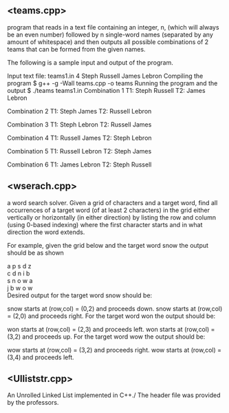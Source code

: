 <teams.cpp>
---------------------------------------------------------------------------
program that reads in a text file containing an integer, n, (which will always be an even number) followed by n single-word names (separated by any amount of whitespace) and then outputs all possible combinations of 2 teams that can be formed from the given names.

The following is a sample input and output of the program.

Input text file: teams1.in
4
Steph Russell  James
Lebron
Compiling the program
$ g++ -g -Wall teams.cpp -o teams
Running the program and the output
$ ./teams teams1.in
Combination 1
T1: Steph Russell
T2: James Lebron

Combination 2
T1: Steph James
T2: Russell Lebron

Combination 3
T1: Steph Lebron
T2: Russell James

Combination 4
T1: Russell James
T2: Steph Lebron

Combination 5
T1: Russell Lebron
T2: Steph James

Combination 6
T1: James Lebron
T2: Steph Russell

<wserach.cpp>
-------------------------------------------------------------------------------
a word search solver. Given a grid of characters and a target word, find all occurrences of a target word (of at least 2 characters) in the grid either vertically or horizontally (in either direction) by listing the row and column (using 0-based indexing) where the first character starts and in what direction the word extends.

For example, given the grid below and the target word snow the output should be as shown

a p s d z\
c d n i b\
s n o w a\
j b w o w\
Desired output for the target word snow should be:

snow starts at (row,col) = (0,2) and proceeds down.
snow starts at (row,col) = (2,0) and proceeds right.
For the target word won the output should be:

won starts at (row,col) = (2,3) and proceeds left.
won starts at (row,col) = (3,2) and proceeds up.
For the target word wow the output should be:

wow starts at (row,col) = (3,2) and proceeds right.
wow starts at (row,col) = (3,4) and proceeds left.

<Ulliststr.cpp>
-------------------------------------------------------------------------------
An Unrolled Linked List implemented in C++./
The header file was provided by the professors.
